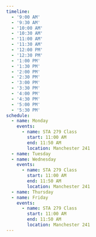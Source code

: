 ```yaml
---
timeline:
  - '9:00 AM'
  - '9:30 AM'
  - '10:00 AM'
  - '10:30 AM'
  - '11:00 AM'
  - '11:30 AM'
  - '12:00 PM'
  - '12:30 PM'
  - '1:00 PM'
  - '1:30 PM'
  - '2:00 PM'
  - '2:30 PM'
  - '3:00 PM'
  - '3:30 PM'
  - '4:00 PM'
  - '4:30 PM'
  - '5:00 PM'
  - '5:30 PM'
schedule:
  - name: Monday
    events:
      - name: STA 279 Class
        start: 11:00 AM
        end: 11:50 AM
        location: Manchester 241
  - name: Tuesday
  - name: Wednesday
    events:
      - name: STA 279 Class
        start: 11:00 AM
        end: 11:50 AM
        location: Manchester 241
  - name: Thursday
  - name: Friday
    events:
      - name: STA 279 Class
        start: 11:00 AM
        end: 11:50 AM
        location: Manchester 241
---
```

